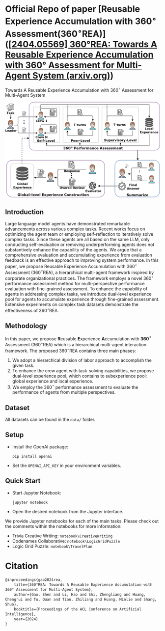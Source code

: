 # Official Repo of paper [**R**eusable **E**xperience **A**ccumulation with **360$^\circ$** Assessment(360$^\circ$REA)]([[2404.05569\] 360°REA: Towards A Reusable Experience Accumulation with 360° Assessment for Multi-Agent System (arxiv.org)](https://arxiv.org/abs/2404.05569))

Towards A Reusable Experience Accumulation with 360$^\circ$ Assessment for Multi-Agent System

![](asset\360REA.png)

## Introduction

Large language model agents have demonstrated remarkable advancements across various complex tasks. Recent works focus on optimizing the agent team or employing self-reflection to iteratively solve complex tasks. Since these agents are all based on the same LLM, only conducting self-evaluation or removing underperforming agents does not substantively enhance the capability of the agents. We argue that a comprehensive evaluation and accumulating experience from evaluation feedback is an effective approach to improving system performance. In this paper, we propose Reusable Experience Accumulation with 360$^\circ$ Assessment (360$^\circ$REA), a hierarchical multi-agent framework inspired by corporate organizational practices. The framework employs a novel 360$^\circ$ performance assessment method for multi-perspective performance evaluation with fine-grained assessment. To enhance the capability of agents in addressing complex tasks, we introduce dual-level experience pool for agents to accumulate experience through fine-grained assessment. Extensive experiments on complex task datasets demonstrate the effectiveness of 360$^\circ$REA.

## Methodology

In this paper, we propose **R**eusable **E**xperience **A**ccumulation with **360$^\circ$** Assessment (360$^\circ$REA) which is a hierarchical multi-agent interaction framework. The proposed 360$^\circ$REA contains three main phases:

1. We adopt a hierarchical division of labor approach to accomplish the given task.
2. To enhance the crew agent with task-solving capabilities, we propose dual-level experience pool, which contains to subexperience pool: global experience and local experience.
3. We employ the 360$^\circ$ performance assessment to evaluate the performance of agents from multiple perspectives.

## Dataset

All datasets can be found in the `data/` folder.

## Setup

- Install the OpenAI package:

  ```
  pip install openai
  ```

- Set the `OPENAI_API_KEY` in your environment variables.

## Quick Start

- Start Jupyter Notebook:

  ```
  jupyter notebook
  ```

- Open the desired notebook from the Jupyter interface.

We provide Jupyter notebooks for each of the main tasks. Please check out the comments within the notebooks for more information:

- Trivia Creative Writing: `notebook\CreativeWriting`
- Codenames Collaborative: `notebook\LogicGridPuzzle`
- Logic Grid Puzzle: `notebook\TravelPlan`


# Citation

```text
@inproceedings{gao2024rea,
    title={360°REA: Towards A Reusable Experience Accumulation with 360° Assessment for Multi-Agent System}, 
    author={Gao, Shen and Li, Hao and Shi, Zhengliang and Huang, Chengrui and Tu, Quan and Tian, Zhiliang and Huang, Minlie and Shang, Shuo},
    booktitle={Proceedings of the ACL Conference on Artificial Intelligence},
    year={2024}
}
```